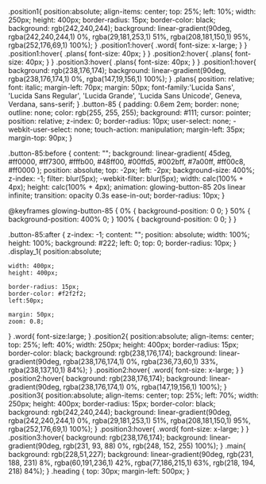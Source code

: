 .position1{
    position:absolute;
    align-items: center;
    top: 25%;
    left: 10%;
    width: 250px;
    height: 400px;
    border-radius: 15px;
    border-color: black;
    background: rgb(242,240,244);
    background: linear-gradient(90deg, rgba(242,240,244,1) 0%, rgba(29,181,253,1) 51%, rgba(208,181,150,1) 95%, rgba(252,176,69,1) 100%);
}
.position1:hover{
    .word{
        font-size: x-large;
    }
}
.position1:hover{
    .plans{
        font-size: 40px;
    }
}
.position2:hover{
    .plans{
        font-size: 40px;
    }
}
.position3:hover{
    .plans{
        font-size: 40px;
    }
}
.position1:hover{
    background: rgb(238,176,174);
background: linear-gradient(90deg, rgba(238,176,174,1) 0%, rgba(147,19,156,1) 100%);
}
.plans{
    position: relative;
    font: italic;
    margin-left: 70px;
    margin: 50px;
    font-family:'Lucida Sans', 'Lucida Sans Regular', 'Lucida Grande', 'Lucida Sans Unicode', Geneva, Verdana, sans-serif;
}
.button-85 {
    padding: 0.6em 2em;
    border: none;
    outline: none;
    color: rgb(255, 255, 255);
    background: #111;
    cursor: pointer;
    position: relative;
    z-index: 0;
    border-radius: 10px;
    user-select: none;
    -webkit-user-select: none;
    touch-action: manipulation;
    margin-left: 35px;
    margin-top: 90px;
  }
  
  .button-85:before {
    content: "";
    background: linear-gradient(
      45deg,
      #ff0000,
      #ff7300,
      #fffb00,
      #48ff00,
      #00ffd5,
      #002bff,
      #7a00ff,
      #ff00c8,
      #ff0000
    );
    position: absolute;
    top: -2px;
    left: -2px;
    background-size: 400%;
    z-index: -1;
    filter: blur(5px);
    -webkit-filter: blur(5px);
    width: calc(100% + 4px);
    height: calc(100% + 4px);
    animation: glowing-button-85 20s linear infinite;
    transition: opacity 0.3s ease-in-out;
    border-radius: 10px;
  }
  
  @keyframes glowing-button-85 {
    0% {
      background-position: 0 0;
    }
    50% {
      background-position: 400% 0;
    }
    100% {
      background-position: 0 0;
    }
  }
  
  .button-85:after {
    z-index: -1;
    content: "";
    position: absolute;
    width: 100%;
    height: 100%;
    background: #222;
    left: 0;
    top: 0;
    border-radius: 10px;
  }
  .display_1{
    position:absolute;
   
    
    width: 400px;
    height: 400px;
    
    border-radius: 15px;
    border-color: #f2f2f2;
    left:50px;
   
    margin: 50px;
    zoom: 0.8;
    
  }
  .word{
    font-size:large;
  }
  .position2{
    position:absolute;
    align-items: center;
    top: 25%;
    left: 40%;
    width: 250px;
    height: 400px;
    border-radius: 15px;
    border-color: black;
    background: rgb(238,176,174);
    background: linear-gradient(90deg, rgba(238,176,174,1) 0%, rgba(236,73,60,1) 33%, rgba(238,137,10,1) 84%);
}
.position2:hover{
    .word{
        font-size: x-large;
    }
}
.position2:hover{
    background: rgb(238,176,174);
background: linear-gradient(90deg, rgba(238,176,174,1) 0%, rgba(147,19,156,1) 100%);
}
.position3{
    position:absolute;
    align-items: center;
    top: 25%;
    left: 70%;
    width: 250px;
    height: 400px;
    border-radius: 15px;
    border-color: black;
    background: rgb(242,240,244);
    background: linear-gradient(90deg, rgba(242,240,244,1) 0%, rgba(29,181,253,1) 51%, rgba(208,181,150,1) 95%, rgba(252,176,69,1) 100%);
}
.position3:hover{
    .word{
        font-size: x-large;
    }
}
.position3:hover{
    background: rgb(238,176,174);
background: linear-gradient(90deg, rgb(231, 93, 88) 0%, rgb(248, 152, 255) 100%);
}
.main{
    background: rgb(228,51,227);
background: linear-gradient(90deg, rgb(231, 188, 231) 8%, rgba(60,191,236,1) 42%, rgba(77,186,215,1) 63%, rgb(218, 194, 218) 84%);
}
.heading
{
    top: 30px;
    margin-left: 500px;
}
